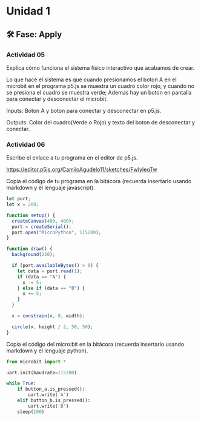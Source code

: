 # Unidad 1

## 🛠 Fase: Apply

### Actividad 05

Explica cómo funciona el sistema físico interactivo que acabamos de crear.

Lo que hace el sistema es que cuando presionamos el boton A en el microbit en el programa p5.js se muestra un cuadro color rojo, y cuando no se presiona el cuadro se muestra verde; Ademas hay un boton en pantalla para conectar y desconectar el microbit.

Inputs: Boton A y boton para conectar y desconectar en p5.js.

Outputs: Color del cuadro(Verde o Rojo) y texto del boton de desconectar y conectar.

### Actividad 06

Escribe el enlace a tu programa en el editor de p5.js.

https://editor.p5js.org/CamiloAgudelo11/sketches/FwlyIeqTw


Copia el código de tu programa en la bitácora (recuerda insertarlo usando markdown y el lenguaje javascript).

```javascript
let port;
let x = 200;

function setup() {
  createCanvas(400, 400);
  port = createSerial();
  port.open("MicroPython", 115200);
}

function draw() {
  background(220);

  if (port.availableBytes() > 0) {
    let data = port.read(1);
    if (data == "A") {
      x -= 5; 
    } else if (data == "B") {
      x += 5; 
    }
  }

  x = constrain(x, 0, width);

  circle(x, height / 2, 50, 50);
}
```


Copia el código del micro:bit en la bitácora (recuerda insertarlo usando markdown y el lenguaje python).

```python
from microbit import *

uart.init(baudrate=115200)

while True:
    if button_a.is_pressed():
        uart.write('A')
    elif button_b.is_pressed():
        uart.write('B')
    sleep(100)

